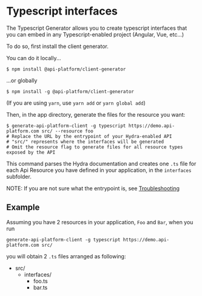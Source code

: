 # Typescript interfaces

The Typescript Generator allows you to create typescript interfaces that you can embed in any Typescript-enabled project (Angular, Vue, etc...)

To do so, first install the client generator.

You can do it locally...

    $ npm install @api-platform/client-generator

...or globally

    $ npm install -g @api-platform/client-generator

(If you are using `yarn`, use `yarn add` or `yarn global add`)

Then, in the app directory, generate the files for the resource you want:

    $ generate-api-platform-client -g typescript https://demo.api-platform.com src/ --resource foo
    # Replace the URL by the entrypoint of your Hydra-enabled API
    # "src/" represents where the interfaces will be generated
    # Omit the resource flag to generate files for all resource types exposed by the API

This command parses the Hydra documentation and creates one `.ts` file for each Api Resource you have defined in your application, in the `interfaces` subfolder.

NOTE: If you are not sure what the entrypoint is, see [Troubleshooting](troubleshooting.md)

## Example

Assuming you have 2 resources in your application, `Foo` and `Bar`, when you run

`generate-api-platform-client -g typescript https://demo.api-platform.com src/`

you will obtain 2 `.ts` files arranged as following:

* src/
  * interfaces/
    * foo.ts
    * bar.ts